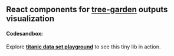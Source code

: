 ## React components  for [tree-garden](https://github.com/miob-miob/treeGarden) outputs visualization


#### Codesandbox:

Explore  [**titanic data set playground**](https://tree-garden.miob.org/titanic-playground/) to see this tiny lib in action.  


